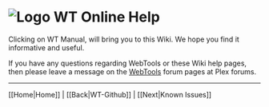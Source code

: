 # ![Logo](https://github.com/ukdtom/WebTools.bundle/blob/master/Wiki/WebTools/Logos/WebTools-48x48.png) WT Online Help 

Clicking on WT Manual, will bring you to this Wiki. We hope you find it informative and useful.

If you have any questions regarding WebTools or these Wiki help pages, then please leave a message on the [WebTools](https://forums.plex.tv/t/206843) forum pages at Plex forums.

***

[[Home|Home]] | [[Back|WT-Github]] | [[Next|Known Issues]]